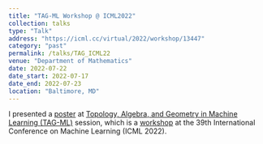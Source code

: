 ```yaml
---
title: "TAG-ML Workshop @ ICML2022"
collection: talks
type: "Talk"
address: "https://icml.cc/virtual/2022/workshop/13447"
category: "past"
permalink: /talks/TAG_ICML22
venue: "Department of Mathematics"
date: 2022-07-22
date_start: 2022-07-17
date_end: 2022-07-23
location: "Baltimore, MD"
---
```


I presented a [poster](https://drive.google.com/file/d/1IiKV1NV1HFjbG1Ds27NEpSsLh22ofDZ3/view) at [Topology, Algebra, and Geometry in Machine Learning (TAG-ML)](https://www.tagds.com/events/conference-workshops/tag-in-machine-learning) session, which is
a [workshop](https://icml.cc/virtual/2022/workshop/13447) at the 39th International Conference on Machine Learning (ICML 2022).
